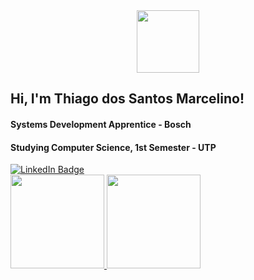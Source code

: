 <div id="header" align="center">
  <img src="https://media.giphy.com/media/WFZvB7VIXBgiz3oDXE/giphy.gif" width="100"/>
</div>

<h2>Hi, I'm Thiago dos Santos Marcelino!</h2>
<h4>Systems Development Apprentice - Bosch</h4>
<h4>Studying Computer Science, 1st Semester - UTP</h4>

<div id="badges">
 <a href="https://www.linkedin.com/in/thiago-marcelino-b139b1221/" target="_blank">
    <img src="https://img.shields.io/badge/LinkedIn-blue?style=for-the-badge&logo=linkedin&logoColor=white" alt="LinkedIn Badge"/>
  </a>
</div>

<div>
 <a href="https://github.com/ThiagoDSMarcelino">
 <img height="150em" src="https://github-readme-stats.vercel.app/api?username=ThiagoDSMarcelino&theme=blueberry"/>
 <img height="150em" src="https://github-readme-stats.vercel.app/api/top-langs/?username=ThiagoDSMarcelino&layout=compact&langs_count=168&theme=blueberry"/>
</div>
<img src="https://komarev.com/ghpvc/?username=your-github-username&style=flat-square&color=blue" alt=""/>
